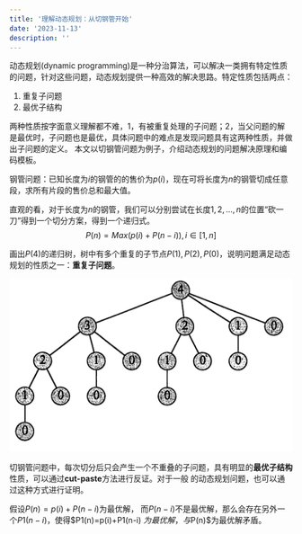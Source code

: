 ```yaml
---
title: '理解动态规划：从切钢管开始'
date: '2023-11-13'
description: ''
---
```


动态规划(dynamic programming)是一种分治算法，可以解决一类拥有特定性质的问题，针对这些问题，动态规划提供一种高效的解决思路。特定性质包括两点：

1. 重复子问题
2. 最优子结构

两种性质按字面意义理解都不难，1，有被重复处理的子问题；2，当父问题的解是最优时，子问题也是最优，具体问题中的难点是发现问题具有这两种性质，并做出子问题的定义。
本文以切钢管问题为例子，介绍动态规划的问题解决原理和编码模板。

钢管问题：已知长度为$i$的钢管的的售价为$p(i)$，现在可将长度为$n$的钢管切成任意段，求所有片段的售价总和最大值。

直观的看，对于长度为$n$的钢管，我们可以分别尝试在长度$1,2,...,n$的位置“砍一刀”得到一个切分方案，得到一个递归式。
$$
P(n)=Max(p(i) + P(n-i)), i \in [1,n]
$$

画出$P(4)$的递归树，树中有多个重复的子节点$P(1),P(2),P(0)$，说明问题满足动态规划的性质之一：**重复子问题**。

![dp_cutting_recursive_tree.png](/images/dp_cutting_recursive_tree.png)

切钢管问题中，每次切分后只会产生一个不重叠的子问题，具有明显的**最优子结构**性质，可以通过**cut-paste**方法进行反证。对于一般
的动态规划问题，也可以通过这种方式进行证明。

假设$P(n)=p(i)+P(n-i)$为最优解， 而$P(n-i)$不是最优解，那么会存在另外一个$P1(n-i)$，使得$P1(n)=p(i)+P1(n-i)
$为最优解，与$P(n)$为最优解矛盾。

